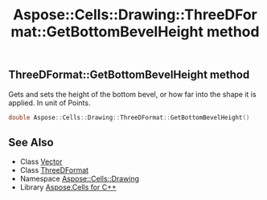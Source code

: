 ﻿---
title: Aspose::Cells::Drawing::ThreeDFormat::GetBottomBevelHeight method
linktitle: GetBottomBevelHeight
second_title: Aspose.Cells for C++ API Reference
description: 'Aspose::Cells::Drawing::ThreeDFormat::GetBottomBevelHeight method. Gets and sets the height of the bottom bevel, or how far into the shape it is applied. In unit of Points in C++.'
type: docs
weight: 800
url: /cpp/aspose.cells.drawing/threedformat/getbottombevelheight/
---
## ThreeDFormat::GetBottomBevelHeight method


Gets and sets the height of the bottom bevel, or how far into the shape it is applied. In unit of Points.

```cpp
double Aspose::Cells::Drawing::ThreeDFormat::GetBottomBevelHeight()
```

## See Also

* Class [Vector](../../../aspose.cells/vector/)
* Class [ThreeDFormat](../)
* Namespace [Aspose::Cells::Drawing](../../)
* Library [Aspose.Cells for C++](../../../)
